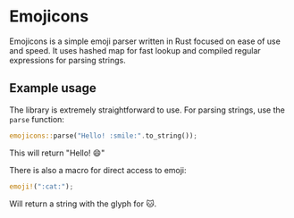 # Emojicons

Emojicons is a simple emoji parser written in Rust focused on ease of use and speed. It uses hashed map for fast lookup and compiled regular expressions for parsing strings.

## Example usage

The library is extremely straightforward to use. For parsing strings, use the `parse` function:

```rust
emojicons::parse("Hello! :smile:".to_string());
```

This will return "Hello! :smile:"

There is also a macro for direct access to emoji:

```rust
emoji!(":cat:");
```

Will return a string with the glyph for :cat:.
